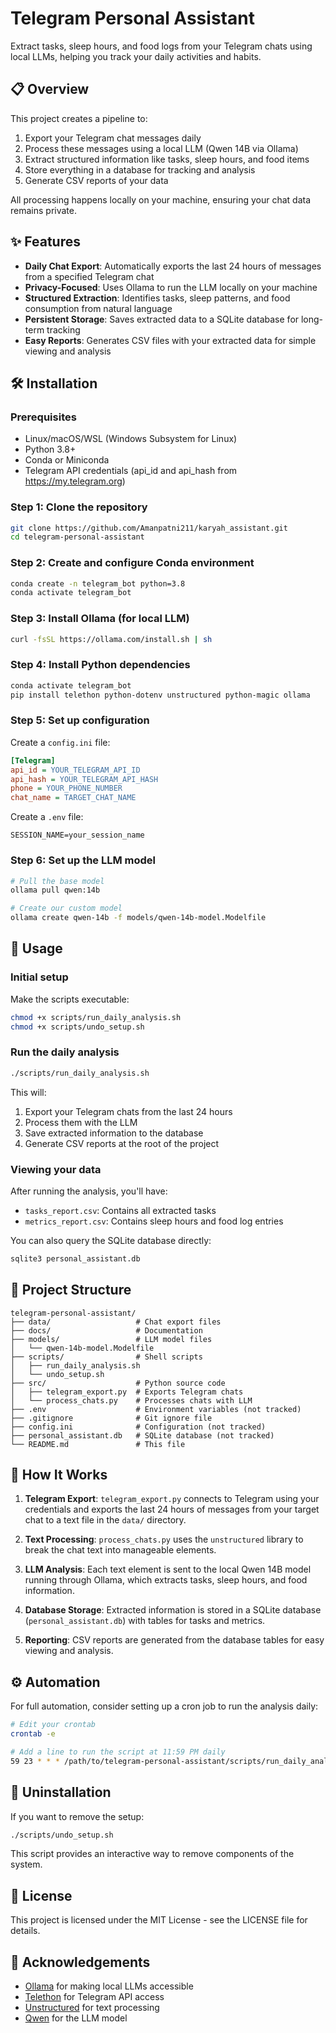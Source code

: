 # Telegram Personal Assistant

Extract tasks, sleep hours, and food logs from your Telegram chats using local LLMs, helping you track your daily activities and habits.

## 📋 Overview

This project creates a pipeline to:
1. Export your Telegram chat messages daily
2. Process these messages using a local LLM (Qwen 14B via Ollama)
3. Extract structured information like tasks, sleep hours, and food items 
4. Store everything in a database for tracking and analysis
5. Generate CSV reports of your data

All processing happens locally on your machine, ensuring your chat data remains private.

## ✨ Features

- **Daily Chat Export**: Automatically exports the last 24 hours of messages from a specified Telegram chat
- **Privacy-Focused**: Uses Ollama to run the LLM locally on your machine
- **Structured Extraction**: Identifies tasks, sleep patterns, and food consumption from natural language
- **Persistent Storage**: Saves extracted data to a SQLite database for long-term tracking
- **Easy Reports**: Generates CSV files with your extracted data for simple viewing and analysis

## 🛠️ Installation

### Prerequisites
- Linux/macOS/WSL (Windows Subsystem for Linux)
- Python 3.8+
- Conda or Miniconda
- Telegram API credentials (api_id and api_hash from https://my.telegram.org)

### Step 1: Clone the repository
```bash
git clone https://github.com/Amanpatni211/karyah_assistant.git
cd telegram-personal-assistant
```

### Step 2: Create and configure Conda environment
```bash
conda create -n telegram_bot python=3.8
conda activate telegram_bot
```

### Step 3: Install Ollama (for local LLM)
```bash
curl -fsSL https://ollama.com/install.sh | sh
```

### Step 4: Install Python dependencies
```bash
conda activate telegram_bot
pip install telethon python-dotenv unstructured python-magic ollama
```

### Step 5: Set up configuration
Create a `config.ini` file:
```ini
[Telegram]
api_id = YOUR_TELEGRAM_API_ID
api_hash = YOUR_TELEGRAM_API_HASH
phone = YOUR_PHONE_NUMBER
chat_name = TARGET_CHAT_NAME
```

Create a `.env` file:
```
SESSION_NAME=your_session_name
```

### Step 6: Set up the LLM model
```bash
# Pull the base model
ollama pull qwen:14b

# Create our custom model
ollama create qwen-14b -f models/qwen-14b-model.Modelfile
```

## 🚀 Usage

### Initial setup
Make the scripts executable:
```bash
chmod +x scripts/run_daily_analysis.sh
chmod +x scripts/undo_setup.sh
```

### Run the daily analysis
```bash
./scripts/run_daily_analysis.sh
```

This will:
1. Export your Telegram chats from the last 24 hours
2. Process them with the LLM
3. Save extracted information to the database
4. Generate CSV reports at the root of the project

### Viewing your data
After running the analysis, you'll have:
- `tasks_report.csv`: Contains all extracted tasks
- `metrics_report.csv`: Contains sleep hours and food log entries

You can also query the SQLite database directly:
```bash
sqlite3 personal_assistant.db
```

## 📁 Project Structure

```
telegram-personal-assistant/
├── data/                   # Chat export files
├── docs/                   # Documentation
├── models/                 # LLM model files
│   └── qwen-14b-model.Modelfile
├── scripts/                # Shell scripts
│   ├── run_daily_analysis.sh
│   └── undo_setup.sh
├── src/                    # Python source code
│   ├── telegram_export.py  # Exports Telegram chats
│   └── process_chats.py    # Processes chats with LLM
├── .env                    # Environment variables (not tracked)
├── .gitignore              # Git ignore file
├── config.ini              # Configuration (not tracked)
├── personal_assistant.db   # SQLite database (not tracked)
└── README.md               # This file
```

## 🔄 How It Works

1. **Telegram Export**: `telegram_export.py` connects to Telegram using your credentials and exports the last 24 hours of messages from your target chat to a text file in the `data/` directory.

2. **Text Processing**: `process_chats.py` uses the `unstructured` library to break the chat text into manageable elements.

3. **LLM Analysis**: Each text element is sent to the local Qwen 14B model running through Ollama, which extracts tasks, sleep hours, and food information.

4. **Database Storage**: Extracted information is stored in a SQLite database (`personal_assistant.db`) with tables for tasks and metrics.

5. **Reporting**: CSV reports are generated from the database tables for easy viewing and analysis.

## ⚙️ Automation

For full automation, consider setting up a cron job to run the analysis daily:

```bash
# Edit your crontab
crontab -e

# Add a line to run the script at 11:59 PM daily
59 23 * * * /path/to/telegram-personal-assistant/scripts/run_daily_analysis.sh
```

## 🧹 Uninstallation

If you want to remove the setup:

```bash
./scripts/undo_setup.sh
```

This script provides an interactive way to remove components of the system.

## 📝 License

This project is licensed under the MIT License - see the LICENSE file for details.

## 🙏 Acknowledgements

- [Ollama](https://ollama.com/) for making local LLMs accessible
- [Telethon](https://github.com/LonamiWebs/Telethon) for Telegram API access
- [Unstructured](https://github.com/Unstructured-IO/unstructured) for text processing
- [Qwen](https://github.com/QwenLM/Qwen) for the LLM model 
